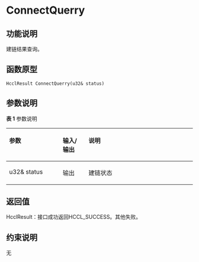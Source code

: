 # ConnectQuerry<a name="ZH-CN_TOPIC_0000002031107009"></a>

## 功能说明<a name="zh-cn_topic_0000001956458813_section8086mcpsimp"></a>

建链结果查询。

## 函数原型<a name="zh-cn_topic_0000001956458813_section8083mcpsimp"></a>

```
HcclResult ConnectQuerry(u32& status)
```

## 参数说明<a name="zh-cn_topic_0000001956458813_section8089mcpsimp"></a>

**表 1**  参数说明

<a name="zh-cn_topic_0000001956458813_table8091mcpsimp"></a>
<table><thead align="left"><tr id="zh-cn_topic_0000001956458813_row8098mcpsimp"><th class="cellrowborder" valign="top" width="28.71%" id="mcps1.2.4.1.1"><p id="zh-cn_topic_0000001956458813_p8100mcpsimp"><a name="zh-cn_topic_0000001956458813_p8100mcpsimp"></a><a name="zh-cn_topic_0000001956458813_p8100mcpsimp"></a>参数</p>
</th>
<th class="cellrowborder" valign="top" width="13.86%" id="mcps1.2.4.1.2"><p id="zh-cn_topic_0000001956458813_p8102mcpsimp"><a name="zh-cn_topic_0000001956458813_p8102mcpsimp"></a><a name="zh-cn_topic_0000001956458813_p8102mcpsimp"></a>输入/输出</p>
</th>
<th class="cellrowborder" valign="top" width="57.43000000000001%" id="mcps1.2.4.1.3"><p id="zh-cn_topic_0000001956458813_p8104mcpsimp"><a name="zh-cn_topic_0000001956458813_p8104mcpsimp"></a><a name="zh-cn_topic_0000001956458813_p8104mcpsimp"></a>说明</p>
</th>
</tr>
</thead>
<tbody><tr id="zh-cn_topic_0000001956458813_row8106mcpsimp"><td class="cellrowborder" valign="top" width="28.71%" headers="mcps1.2.4.1.1 "><p id="zh-cn_topic_0000001956458813_p8108mcpsimp"><a name="zh-cn_topic_0000001956458813_p8108mcpsimp"></a><a name="zh-cn_topic_0000001956458813_p8108mcpsimp"></a>u32&amp; status</p>
</td>
<td class="cellrowborder" valign="top" width="13.86%" headers="mcps1.2.4.1.2 "><p id="zh-cn_topic_0000001956458813_p8110mcpsimp"><a name="zh-cn_topic_0000001956458813_p8110mcpsimp"></a><a name="zh-cn_topic_0000001956458813_p8110mcpsimp"></a>输出</p>
</td>
<td class="cellrowborder" valign="top" width="57.43000000000001%" headers="mcps1.2.4.1.3 "><p id="zh-cn_topic_0000001956458813_p8112mcpsimp"><a name="zh-cn_topic_0000001956458813_p8112mcpsimp"></a><a name="zh-cn_topic_0000001956458813_p8112mcpsimp"></a>建链状态</p>
</td>
</tr>
</tbody>
</table>

## 返回值<a name="zh-cn_topic_0000001956458813_section8113mcpsimp"></a>

HcclResult：接口成功返回HCCL\_SUCCESS。其他失败。

## 约束说明<a name="zh-cn_topic_0000001956458813_section8116mcpsimp"></a>

无

